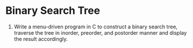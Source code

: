 # Binary Search Tree
1. Write a menu-driven program in C to construct a binary search tree, traverse the tree in inorder, preorder, and postorder manner and display the result accordingly. 
